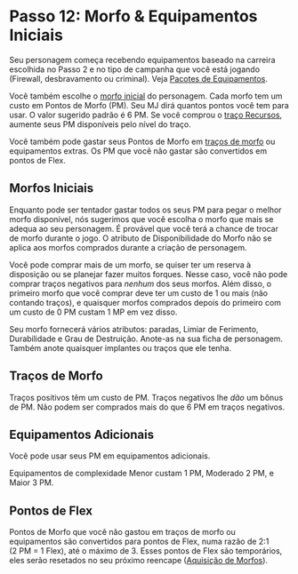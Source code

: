 # Passo 12: Morfo & Equipamentos Iniciais

Seu personagem começa recebendo equipamentos baseado na carreira escolhida no Passo 2 e no tipo de campanha que você está jogando (Firewall, desbravamento ou criminal). Veja [Pacotes de Equipamentos](27-gear-packs.md).

Você também escolhe o [morfo inicial](21-morphs.md) do personagem. Cada morfo tem um custo em Pontos de Morfo (PM). Seu MJ dirá quantos pontos você tem para usar. O valor sugerido padrão é 6&nbsp;PM. Se você comprou o [traço Recursos](28-traits.md#resources), aumente seus PM disponíveis pelo nível do traço.

Você também pode gastar seus Pontos de Morfo em [traços de morfo](28-traits.md#positive-morph-traits) ou equipamentos extras. Os PM que você não gastar são convertidos em pontos de Flex.

## Morfos Iniciais

Enquanto pode ser tentador gastar todos os seus PM para pegar o melhor morfo disponível, nós sugerimos que você escolha o morfo que mais se adequa ao seu personagem. É provável que você terá a chance de trocar de morfo durante o jogo. O atributo de Disponibilidade do Morfo não se aplica aos morfos comprados durante a criação de personagem.

Você pode comprar mais de um morfo, se quiser ter um reserva à disposição ou se planejar fazer muitos forques. Nesse caso, você não pode comprar traços negativos para _nenhum_ dos seus morfos. Além disso, o primeiro morfo que você comprar deve ter um custo de 1 ou mais (não contando traços), e quaisquer morfos comprados depois do primeiro com um custo de 0&nbsp;PM custam 1&nbsp;MP em vez disso.

Seu morfo fornecerá vários atributos: paradas, Limiar de Ferimento, Durabilidade e Grau de Destruição. Anote-as na sua ficha de personagem. Também anote quaisquer implantes ou traços que ele tenha.

## Traços de Morfo

Traços positivos têm um custo de PM. Traços negativos lhe _dão_ um bônus de PM. Não podem ser comprados mais do que 6&nbsp;PM em traços negativos.

## Equipamentos Adicionais

Você pode usar seus PM em equipamentos adicionais.

Equipamentos de complexidade Menor custam 1&nbsp;PM, Moderado 2&nbsp;PM, e Maior 3&nbsp;PM.

## Pontos de Flex

Pontos de Morfo que você não gastou em traços de morfo ou equipamentos são convertidos para pontos de Flex, numa razão de 2:1 (2&nbsp;PM = 1 Flex), até o máximo de 3. Esses pontos de Flex são temporários, eles serão resetados no seu próximo reencape ([Aquisição de Morfos](../15/03-acquiring-morphs.md)).
